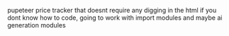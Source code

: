 pupeteer price tracker that doesnt require any digging in the html if you dont know how to code, going to work with import modules and maybe ai generation modules
